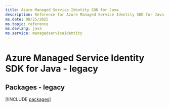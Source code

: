 ```yaml
---
title: Azure Managed Service Identity SDK for Java
description: Reference for Azure Managed Service Identity SDK for Java
ms.date: 08/25/2025
ms.topic: reference
ms.devlang: java
ms.service: managedserviceidentity
---
```

# Azure Managed Service Identity SDK for Java - legacy
## Packages - legacy
[!INCLUDE [packages](managed-service-identity-index.md)]